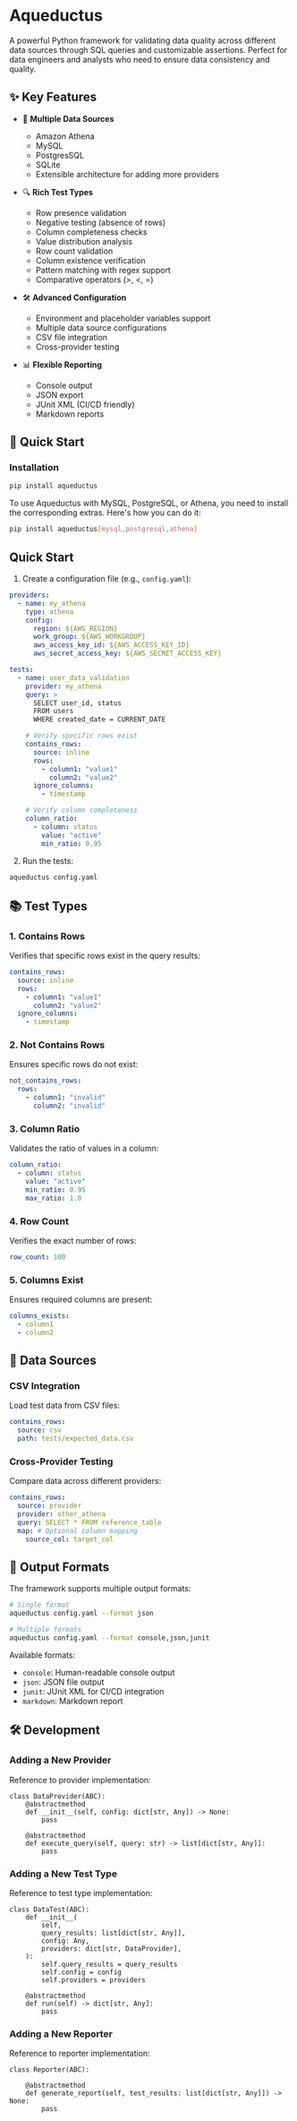 # Aqueductus

A powerful Python framework for validating data quality across different data sources through SQL queries and customizable assertions. Perfect for data engineers and analysts who need to ensure data consistency and quality.

## ✨ Key Features

- 🔌 **Multiple Data Sources**

  - Amazon Athena
  - MySQL
  - PostgresSQL
  - SQLite
  - Extensible architecture for adding more providers

- 🔍 **Rich Test Types**

  - Row presence validation
  - Negative testing (absence of rows)
  - Column completeness checks
  - Value distribution analysis
  - Row count validation
  - Column existence verification
  - Pattern matching with regex support
  - Comparative operators (>, <, =)

- 🛠️ **Advanced Configuration**

  - Environment and placeholder variables support
  - Multiple data source configurations
  - CSV file integration
  - Cross-provider testing

- 📊 **Flexible Reporting**
  - Console output
  - JSON export
  - JUnit XML (CI/CD friendly)
  - Markdown reports

## 🚀 Quick Start

### Installation

```bash
pip install aqueductus
```

To use Aqueductus with MySQL, PostgreSQL, or Athena, you need to install the corresponding extras. Here's how you can do it:

```bash
pip install aqueductus[mysql,postgresql,athena]
```

## Quick Start

1. Create a configuration file (e.g., `config.yaml`):

```yaml
providers:
  - name: my_athena
    type: athena
    config:
      region: ${AWS_REGION}
      work_group: ${AWS_WORKGROUP}
      aws_access_key_id: ${AWS_ACCESS_KEY_ID}
      aws_secret_access_key: ${AWS_SECRET_ACCESS_KEY}

tests:
  - name: user_data_validation
    provider: my_athena
    query: >
      SELECT user_id, status
      FROM users
      WHERE created_date = CURRENT_DATE

    # Verify specific rows exist
    contains_rows:
      source: inline
      rows:
        - column1: "value1"
          column2: "value2"
      ignore_columns:
        - timestamp

    # Verify column completeness
    column_ratio:
      - column: status
        value: "active"
        min_ratio: 0.95
```

2. Run the tests:

```bash
aqueductus config.yaml
```

## 📚 Test Types

### 1. Contains Rows

Verifies that specific rows exist in the query results:

```yaml
contains_rows:
  source: inline
  rows:
    - column1: "value1"
      column2: "value2"
  ignore_columns:
    - timestamp
```

### 2. Not Contains Rows

Ensures specific rows do not exist:

```yaml
not_contains_rows:
  rows:
    - column1: "invalid"
      column2: "invalid"
```

### 3. Column Ratio

Validates the ratio of values in a column:

```yaml
column_ratio:
  - column: status
    value: "active"
    min_ratio: 0.95
    max_ratio: 1.0
```

### 4. Row Count

Verifies the exact number of rows:

```yaml
row_count: 100
```

### 5. Columns Exist

Ensures required columns are present:

```yaml
columns_exists:
  - column1
  - column2
```

## 🔄 Data Sources

### CSV Integration

Load test data from CSV files:

```yaml
contains_rows:
  source: csv
  path: tests/expected_data.csv
```

### Cross-Provider Testing

Compare data across different providers:

```yaml
contains_rows:
  source: provider
  provider: other_athena
  query: SELECT * FROM reference_table
  map: # Optional column mapping
    source_col: target_col
```

## 📝 Output Formats

The framework supports multiple output formats:

```bash
# Single format
aqueductus config.yaml --format json

# Multiple formats
aqueductus config.yaml --format console,json,junit
```

Available formats:

- `console`: Human-readable console output
- `json`: JSON file output
- `junit`: JUnit XML for CI/CD integration
- `markdown`: Markdown report

## 🛠️ Development

### Adding a New Provider

Reference to provider implementation:

```
class DataProvider(ABC):
    @abstractmethod
    def __init__(self, config: dict[str, Any]) -> None:
        pass

    @abstractmethod
    def execute_query(self, query: str) -> list[dict[str, Any]]:
        pass

```

### Adding a New Test Type

Reference to test type implementation:

```
class DataTest(ABC):
    def __init__(
        self,
        query_results: list[dict[str, Any]],
        config: Any,
        providers: dict[str, DataProvider],
    ):
        self.query_results = query_results
        self.config = config
        self.providers = providers

    @abstractmethod
    def run(self) -> dict[str, Any]:
        pass

```

### Adding a New Reporter

Reference to reporter implementation:

```
class Reporter(ABC):

    @abstractmethod
    def generate_report(self, test_results: list[dict[str, Any]]) -> None:
        pass

```

